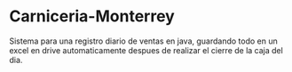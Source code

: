 # Carniceria-Monterrey
Sistema para una registro diario de ventas en java, guardando todo en un excel en drive automaticamente despues de realizar el cierre de la caja del dia.
